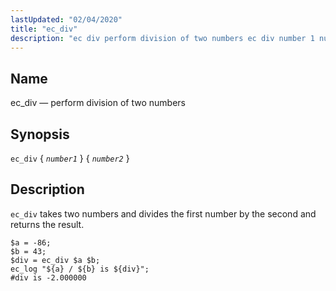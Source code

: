 ```yaml
---
lastUpdated: "02/04/2020"
title: "ec_div"
description: "ec div perform division of two numbers ec div number 1 number 2 ec div takes two numbers and divides the first number by the second and returns the result Example 16 33 ec div example..."
---
```


<a name="sieve.ref.ec_div"></a> 
## Name

ec_div — perform division of two numbers

## Synopsis

`ec_div` { *`number1`* } { *`number2`* }

<a name="idp29323904"></a> 
## Description

`ec_div` takes two numbers and divides the first number by the second and returns the result.

<a name="example.ec_div"></a> 


```
$a = -86;
$b = 43;
$div = ec_div $a $b;
ec_log "${a} / ${b} is ${div}";
#div is -2.000000
```